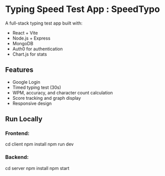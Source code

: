 # Typing Speed Test App : SpeedTypo

A full-stack typing test app built with:

- React + Vite
- Node.js + Express
- MongoDB
- Auth0 for authentication
- Chart.js for stats

## Features

- Google Login
- Timed typing test (30s)
- WPM, accuracy, and character count calculation
- Score tracking and graph display
- Responsive design

## Run Locally

### Frontend:

cd client
npm install
npm run dev

### Backend:

cd server
npm install
npm start